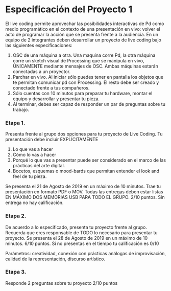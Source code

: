 # Especificación del Proyecto 1
El live coding permite aprovechar las posibilidades interactivas de Pd como medio programático en el contexto de una presentación en vivo: volver el acto de programar la acción que se presenta frente a la audiencia. En un equipo de 2 integrantes deben desarrollar un proyecto de live coding bajo las siguientes especificaciones: 
1)	OSC de una máquina a otra. Una maquina corre Pd, la otra máquina corre un sketch visual de Processing que  se manipula en vivo, ÚNICAMENTE mediante mensajes de OSC. Ambas máquinas estarán conectadas a un proyector.
2)	Parchar en vivo. Al iniciar sólo puedes tener en pantalla los objetos que te permitan comunicar pd con Processing. El resto debe ser creado y conectado frente a tus compañeros.
3)	Sólo cuentas con 10 minutos para preparar tu hardware, montar el equipo y desarrollar y presentar tu pieza. 
4)	Al terminar, debes ser capaz de responder un par de preguntas sobre tu trabajo.

### Etapa 1. 
Presenta frente al grupo dos opciones para tu proyecto de Live Coding. Tu presentación debe incluir EXPLÍCITAMENTE 
1)	Lo que vas a hacer 
2)	Cómo lo vas a hacer
3)	Porqué lo que vas a presentar puede ser considerado en el marco de las prácticas del arte digital. 
4)	Bocetos, esquemas o mood-bards que permitan entender el look and feel de tu pieza. 

Se presenta el 21 de Agosto de 2019 en un máximo de 10 minutos. Trae tu presentación en formato PDF o MOV. Todas las entregas deben estar listas EN MÁXIMO DOS MEMORIAS USB PARA TODO EL GRUPO.
2/10 puntos. Sin entrega no hay calificación.

### Etapa 2. 
De acuerdo a lo especificado, presenta tu proyecto frente al grupo. Recuerda que eres responsable de TODO lo necesario para presentar tu proyecto.  Se presenta el 28 de Agosto de 2019 en un máximo de 10 minutos. 
6/10 puntos. Si no presentas en el tiempo tu calificación es 0/10

Parámetros: creatividad, conexión con prácticas análogas de improvisación, calidad de la representación, discurso artístico.

### Etapa 3. 
Responde 2 preguntas sobre tu proyecto
2/10 puntos 
